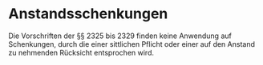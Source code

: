 # Anstandsschenkungen

Die Vorschriften der §§ 2325 bis 2329 finden keine Anwendung auf Schenkungen, durch die einer sittlichen Pflicht oder einer auf den Anstand zu nehmenden Rücksicht entsprochen wird. 

